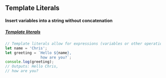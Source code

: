 ## Template Literals

#### Insert variables into a string without concatenation
##### [Template literals](https://developer.mozilla.org/en-US/docs/Web/JavaScript/Reference/Template_literals)
```js
// Template literals allow for expressions (variables or other operations such as calculations) to be inserted into strings without needing concatenation
let name = 'Chris';
let greeting = `Hello ${name},
                how are you?`;
console.log(greeting);
// Outputs: Hello Chris,
// how are you?
```
